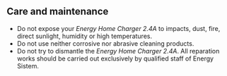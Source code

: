 ## Care and maintenance

- Do not expose your *Energy Home Charger 2.4A* to impacts, dust, fire, direct sunlight, humidity or high temperatures.
- Do not use neither corrosive nor abrasive cleaning products.
- Do not try to dismantle the *Energy Home Charger 2.4A*. All reparation works should be carried out exclusively by qualified staff of Energy Sistem.
